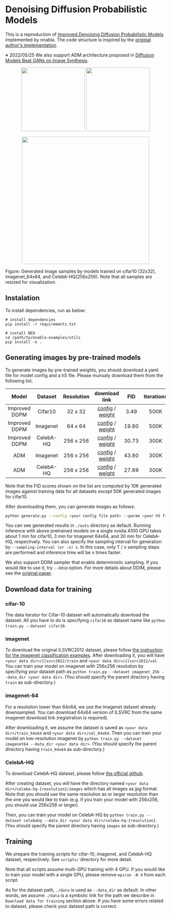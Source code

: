 # Denoising Diffusion Probabilistic Models

This is a reproduction of [Improved Denoising Diffusion Probabilistic Models](http://proceedings.mlr.press/v139/nichol21a/nichol21a.pdf) implemented by nnabla.
The code structure is inspired by the [original author's implementation](https://github.com/openai/improved-diffusion).

※ 2022/05/25
We also support ADM architecture proposed in [Diffusion Models Beat GANs on Image Synthesis](https://papers.nips.cc/paper/2021/file/49ad23d1ec9fa4bd8d77d02681df5cfa-Paper.pdf).

<p align="center">
<img src='imgs/cifar10.png', width="200">
<img src='imgs/imagenet64x64.png', width="200">
</p>
<p align="center">
<img src='imgs/celebahq.png', width="400">
</p>
Figure: Generated image samples by models trained on cifar10 (32x32), imagenet_64x64, and CelebA-HQ(256x256). Note that all samples are resized for visualization.
</p>

## Instalation
To install dependencies, run as below:
```
# install dependencies
pip install -r requirements.txt

# install NEU
cd /path/to/nnabla-examples/utils
pip install -e .
```

## Generating images by pre-trained models
To generate images by pre-trained weights, you should download a yaml file for model config and a h5 file.
Please munualy download them from the following list.

| Model | Dataset | Resolution | download link | FID | Iterations |
| :---: | :---: | :---: | :---: | :---: |  :---: |
| Improved DDPM | Cifar10 | 32 x 32 | [config](https://nnabla.org/pretrained-models/nnabla-examples/diffusion-models/hydra/config_cifar10_32x32.yaml) / [weight](https://nnabla.org/pretrained-models/nnabla-examples/diffusion-models/cifar10_32/params.h5)| 3.49 | 500K |
| Improved DDPM | Imagenet | 64 x 64 | [config](https://nnabla.org/pretrained-models/nnabla-examples/diffusion-models/hydra/config_imagenet_64x64.yaml) / [weight](https://nnabla.org/pretrained-models/nnabla-examples/diffusion-models/imagenet_64/params.h5) | 19.80 | 500K |
| Improved DDPM | CelebA-HQ | 256 x 256 | [config](https://nnabla.org/pretrained-models/nnabla-examples/diffusion-models/hydra/config_celebAHQ_256x256.yaml) / [weight](https://nnabla.org/pretrained-models/nnabla-examples/diffusion-models/celebAHQ_256/params.h5) | 30.73 | 300K |
| ADM | Imagenet | 256 x 256 | [config](https://nnabla.org/pretrained-models/nnabla-examples/diffusion-models/hydra/config_ADM_imagenet_256x256.yaml) / [weight](https://nnabla.org/pretrained-models/nnabla-examples/diffusion-models/ADM_imagenet_256/params.h5) | 43.80 | 300K |
| ADM | CelebA-HQ | 256 x 256 | [config](https://nnabla.org/pretrained-models/nnabla-examples/diffusion-models/config_ADM_celebAHQ_256x256.yaml) / [weight](https://nnabla.org/pretrained-models/nnabla-examples/diffusion-models/ADM_celebAHQ_256/params.h5) | 27.69 | 300K |

Note that the FID scores shown on the list are computed by 10K generated images against training data for all datasets except 50K generated images for cifar10.

After downloading them, you can generate images as follows:
```bash
python generate.py --config <your config file path> --param <your h5 file path>
```
You can see generated results in `./outs` directory as default.
Running inference with above pretrained models on a single nvidia A100 GPU takes about 1 min for cifar10, 3 min for Imagenet 64x64, and 30 min for CelebA-HQ, respectively. 
You can also specify the sampling interval for generation by `--sampling-interval (or -s) x`. In this case, only T / x sampling steps are performed and inference time will be x times faster.

We also support DDIM sampler that enabls deterministic sampling. If you would like to use it, try `--ddim` option.
For more details about DDIM, please see the [original paper](http://proceedings.mlr.press/v139/nichol21a/nichol21a.pdf).

## Download data for training

### cifar-10
The data iterator for Cifar-10 dataset will automatically download the dataset.
All you have to do is specifying `cifar10` as dataset name like `python train.py --dataset cifar10`.

### imagenet
To download the original ILSVRC2012 dataset, please follow [the instruction for the imagenet classification examples](https://github.com/sony/nnabla-examples/tree/master/image-classification/imagenet#preparing-imagenet-dataset).
After downloading it, you will have `<your data dir>/ilsvrc2012/train` and `<your data dir>/ilsvrc2012/val`.
You can train your model on imagenet with 256x256 resolution by specifying your dataset path as `python train.py --dataset imagenet_256 --data_dir <your data dir>`.
(You should specify the parent directory having `train` as sub-directory.)

### imagenet-64
For a resolution lower than 64x64, we use the imagenet dataset already downsampled.
You can download 64x64 version of ILSVRC from the same imagenet download link (registration is required).

After downloading it, we assume the dataset is saved as `<your data dir>/train_64x64` and `<your data dir>/val_64x64`.
Then you can train your model on low-resolution imagenet by `python train.py --dataset imagenet64 --data_dir <your data dir>`.
(You should specify the parent directory having `train_64x64` as sub-directory.)

### CelebA-HQ
To download CelebA-HQ dataset, please follow [the official github](https://github.com/tkarras/progressive_growing_of_gans#preparing-datasets-for-training).

After creating dataset, you will have the directory named `<your data dir>/celeba-hq-{resolution}/images` which has all images as jpg format.
Note that you should use the same resolution as or larger resolution than the one you would like to train (e.g. if you train your model with 256x256, you should use 256x256 or larger).

Then, you can train your model on CelebA-HQ by `python train.py --dataset celebahq --data_dir <your data dir>/celeba-hq-{resolution}`.
(You should specify the parent directory having `images` as sub-directory.)

## Training
We prepare the training scripts for cifar-10, imagenet, and CelebA-HQ dataset, respectively.
See `scripts/` directory for more detail.

Note that all scripts assume multi-GPU training with 4 GPU.
If you would like to train your model with a single GPU, please remove `mpirun -N 4` from each script.

As for the dataset path, `./data` is used as `--data_dir` as default.
In other words, we assume `./data` is a symbolic link for the path we describe in `Download data for training` section above.
If you have some errors related to dataset, please check your dataset path is correct.

